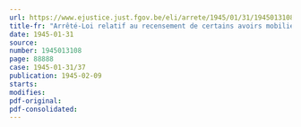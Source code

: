 ```yaml
---
url: https://www.ejustice.just.fgov.be/eli/arrete/1945/01/31/1945013108/justel
title-fr: "Arrêté-Loi relatif au recensement de certains avoirs mobiliers"
date: 1945-01-31
source:
number: 1945013108
page: 88888
case: 1945-01-31/37
publication: 1945-02-09
starts:
modifies:
pdf-original:
pdf-consolidated:
---
```


